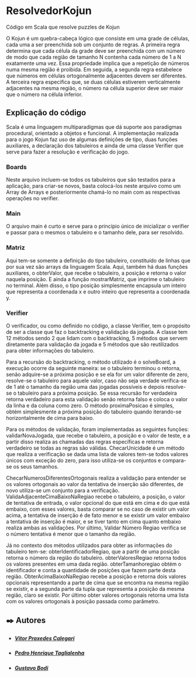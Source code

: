 # ResolvedorKojun
Código em Scala que resolve puzzles de Kojun

O Kojun é um quebra-cabeça lógico que consiste em uma grade de células, cada uma a ser preenchida sob um conjunto de regras. A primeira regra determina que cada célula da grade deve ser preenchida com um número de modo que cada região de tamanho N contenha cada número de 1 a N exatamente uma vez. Essa propriedade implica que a repetição de números numa mesma região é proibida. Em seguida, a segunda regra estabelece que números em células ortogonalmente adjacentes devem ser diferentes. A terceira regra especifica que, se duas células estiverem verticalmente adjacentes na mesma região, o número na célula superior deve ser maior que o número na célula inferior.

## Explicação do código
Scala é uma linguagem multiparadigmas que dá suporte aos paradigmas procedural, orientado a objetos e funcional. A implementação realizada para o jogo Kojun faz uso de algumas definições de tipo, duas funções auxiliares, a declaração dos tabuleiros e ainda de uma classe Verifier que serve para fazer a resolução e verificação do jogo.

### Boards
Neste arquivo incluem-se todos os tabuleiros que são testados para a aplicação, para criar-se novos, basta colocá-los neste arquivo como um Array de Arrays e posteriormente chamá-lo no main com as respectivas operações no verifier.

### Main
O arquivo main é curto e serve para o princípio único de inicializar o verifier e passar para o mesmos o tabuleiro e o tamanho dele, para ser resolvido.

### Matriz
Aqui tem-se somente a definição do tipo tabuleiro, constituído de linhas que por sua vez são arrays da linguagem Scala. Aqui, também há duas funções auxiliares, o obterValor, que recebe o tabuleiro, a posição e retorna o valor naquela posição. E ainda a função mostrarMatriz, que imprime o tabuleiro no terminal. Além disso, o tipo posição simplesmente encapsula um inteiro que representa a coordenada x e outro inteiro que representa a coordenada y.

### Verifier
O verificador, ou como definido no código, a classe Verifier, tem o propósito de ser a classe que faz o backtracking e validação da jogada. A classe tem 12 métodos sendo 2 que lidam com o backtracking, 5 métodos que servem diretamente para validação da jogada e 5 métodos que são reutilizados para obter informações do tabuleiro.

Para a recursão do backtracking, o método utilizado é o solveBoard, a execução ocorre da seguinte maneira: se o tabuleiro terminou o retorna, senão adquire-se a próxima posição e se ela for um valor diferente de zero, resolve-se o tabuleiro para aquele valor, caso não seja verdade verifica-se de 1 até o tamanho da região uma das jogadas possíveis e depois resolve-se o tabuleiro para a próxima posição. Se essa recursão for verdadeira retorna verdadeiro para esta validação senão retorna falso e coloca o valor da linha e da coluna como zero. O método proximaPosicao é simples, obtém simplesmente a próxima posição do tabuleiro quando iterando-se horizontalmente de cima para baixo.

Para os métodos de validação, foram implementadas as seguintes funções: validarNovaJogada, que recebe o tabuleiro, a posição e o valor de teste, e a partir disso realiza as chamadas das regras específicas e retorna verdadeiro se todas as regras são válidas. ChecarUnicidade é um método que realiza a verificação se dada uma lista de valores tem-se todos valores únicos com exceção do zero, para isso utiliza-se os conjuntos e compara-se os seus tamanhos.

ChecarNumerosDiferentesOrtogonais realiza a validação para entender se os valores ortogonais ao valor da tentativa de inserção são diferentes, de novo utiliza-se um conjunto para a verificação. ValidaAdjacenteCimaBaixoNaRegiao recebe o tabuleiro, a posição, o valor de tentativa de entrada, o valor opcional do que está em cima e do que está embaixo, com esses valores, basta comparar se no caso de existir um valor acima, a tentativa de inserção é de fato menor e se existir um valor embaixo a tentativa de inserção é maior, e se tiver tanto em cima quanto embaixo realiza ambas as validações. Por último, Validar Número Regiao verifica se o número tentativa é menor que o tamanho da região.

Já no contexto dos métodos utilizados para obter as informações do tabuleiro tem-se: obterIdentificadorRegiao, que a partir de uma posição retorna o número da região do tabuleiro. obterValoresRegiao retorna todos os valores presentes em uma dada região. obterTamanhoregiao obtém o identificador e conta a quantidade de posições que fazem parte desta região. ObterAcimaBaixoNaRegiao recebe a posição e retorna dois valores opcionais representando a parte de cima que se encontra na mesma região se existir, e a segunda parte da tupla que representa a posição da mesma região, claro se existir. Por último obter valores ortogonais retorna uma lista com os valores ortogonais à posição passada como parâmetro.



## ✒️ Autores
* ##### [Vitor Praxedes Calegari](https://github.com/Vitor-Calegari)
* ##### [Pedro Henrique Taglialenha](https://github.com/Soul-Legend)
* ##### [Gustavo Bodi](https://github.com/GustavoBodi)
